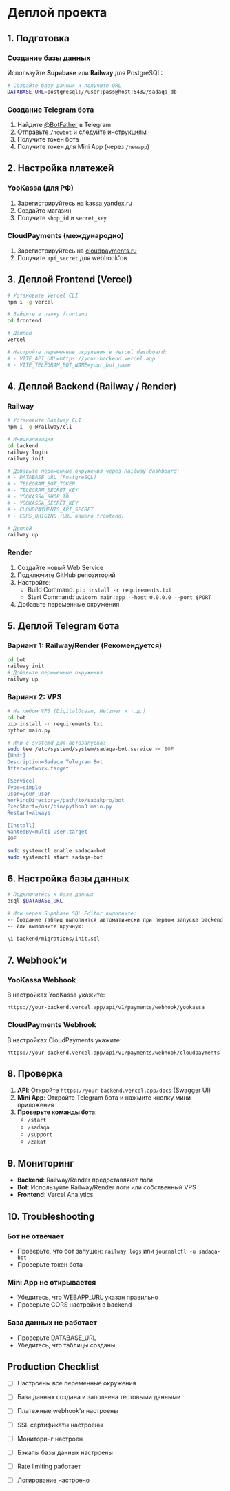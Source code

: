 # Деплой проекта

## 1. Подготовка

### Создание базы данных
Используйте **Supabase** или **Railway** для PostgreSQL:

```bash
# Создайте базу данных и получите URL
DATABASE_URL=postgresql://user:pass@host:5432/sadaqa_db
```

### Создание Telegram бота
1. Найдите [@BotFather](https://t.me/BotFather) в Telegram
2. Отправьте `/newbot` и следуйте инструкциям
3. Получите токен бота
4. Получите токен для Mini App (через `/newapp`)

## 2. Настройка платежей

### YooKassa (для РФ)
1. Зарегистрируйтесь на [kassa.yandex.ru](https://kassa.yandex.ru)
2. Создайте магазин
3. Получите `shop_id` и `secret_key`

### CloudPayments (международно)
1. Зарегистрируйтесь на [cloudpayments.ru](https://cloudpayments.ru)
2. Получите `api_secret` для webhook'ов

## 3. Деплой Frontend (Vercel)

```bash
# Установите Vercel CLI
npm i -g vercel

# Зайдите в папку frontend
cd frontend

# Деплой
vercel

# Настройте переменные окружения в Vercel dashboard:
# - VITE_API_URL=https://your-backend.vercel.app
# - VITE_TELEGRAM_BOT_NAME=your_bot_name
```

## 4. Деплой Backend (Railway / Render)

### Railway
```bash
# Установите Railway CLI
npm i -g @railway/cli

# Инициализация
cd backend
railway login
railway init

# Добавьте переменные окружения через Railway dashboard:
# - DATABASE_URL (PostgreSQL)
# - TELEGRAM_BOT_TOKEN
# - TELEGRAM_SECRET_KEY
# - YOOKASSA_SHOP_ID
# - YOOKASSA_SECRET_KEY
# - CLOUDPAYMENTS_API_SECRET
# - CORS_ORIGINS (URL вашего frontend)

# Деплой
railway up
```

### Render
1. Создайте новый Web Service
2. Подключите GitHub репозиторий
3. Настройте:
   - Build Command: `pip install -r requirements.txt`
   - Start Command: `uvicorn main:app --host 0.0.0.0 --port $PORT`
4. Добавьте переменные окружения

## 5. Деплой Telegram бота

### Вариант 1: Railway/Render (Рекомендуется)
```bash
cd bot
railway init
# Добавьте переменные окружения
railway up
```

### Вариант 2: VPS
```bash
# На любом VPS (DigitalOcean, Hetzner и т.д.)
cd bot
pip install -r requirements.txt
python main.py

# Или с systemd для автозапуска:
sudo tee /etc/systemd/system/sadaqa-bot.service << EOF
[Unit]
Description=Sadaqa Telegram Bot
After=network.target

[Service]
Type=simple
User=your_user
WorkingDirectory=/path/to/sadakpro/bot
ExecStart=/usr/bin/python3 main.py
Restart=always

[Install]
WantedBy=multi-user.target
EOF

sudo systemctl enable sadaqa-bot
sudo systemctl start sadaqa-bot
```

## 6. Настройка базы данных

```bash
# Подключитесь к базе данных
psql $DATABASE_URL

# Или через Supabase SQL Editor выполните:
-- Создание таблиц выполнится автоматически при первом запуске backend
-- Или выполните вручную:

\i backend/migrations/init.sql
```

## 7. Webhook'и

### YooKassa Webhook
В настройках YooKassa укажите:
```
https://your-backend.vercel.app/api/v1/payments/webhook/yookassa
```

### CloudPayments Webhook
В настройках CloudPayments укажите:
```
https://your-backend.vercel.app/api/v1/payments/webhook/cloudpayments
```

## 8. Проверка

1. **API**: Откройте `https://your-backend.vercel.app/docs` (Swagger UI)
2. **Mini App**: Откройте Telegram бота и нажмите кнопку мини-приложения
3. **Проверьте команды бота**:
   - `/start`
   - `/sadaqa`
   - `/support`
   - `/zakat`

## 9. Мониторинг

- **Backend**: Railway/Render предоставляют логи
- **Bot**: Используйте Railway/Render логи или собственный VPS
- **Frontend**: Vercel Analytics

## 10. Troubleshooting

### Бот не отвечает
- Проверьте, что бот запущен: `railway logs` или `journalctl -u sadaqa-bot`
- Проверьте токен бота

### Mini App не открывается
- Убедитесь, что WEBAPP_URL указан правильно
- Проверьте CORS настройки в backend

### База данных не работает
- Проверьте DATABASE_URL
- Убедитесь, что таблицы созданы

## Production Checklist

- [ ] Настроены все переменные окружения
- [ ] База данных создана и заполнена тестовыми данными
- [ ] Платежные webhook'и настроены
- [ ] SSL сертификаты настроены
- [ ] Мониторинг настроен
- [ ] Бэкапы базы данных настроены
- [ ] Rate limiting работает
- [ ] Логирование настроено


